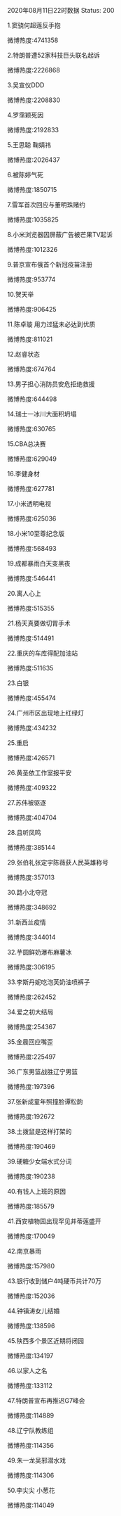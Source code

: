 2020年08月11日22时数据
Status: 200

1.窦骁何超莲反手抱

微博热度:4741358

2.特朗普遭52家科技巨头联名起诉

微博热度:2226868

3.吴宣仪DDD

微博热度:2208830

4.罗霈颖死因

微博热度:2192833

5.王思聪 鞠婧祎

微博热度:2026437

6.被陈婷气死

微博热度:1850715

7.雷军首次回应与董明珠赌约

微博热度:1035825

8.小米浏览器因屏蔽广告被芒果TV起诉

微博热度:1012326

9.普京宣布俄首个新冠疫苗注册

微博热度:953774

10.贺天举

微博热度:906425

11.陈卓璇 用力过猛未必达到优质

微博热度:811021

12.赵睿状态

微博热度:674764

13.男子担心消防员安危拒绝救援

微博热度:644498

14.瑞士一冰川大面积坍塌

微博热度:630765

15.CBA总决赛

微博热度:629049

16.李健身材

微博热度:627781

17.小米透明电视

微博热度:625036

18.小米10至尊纪念版

微博热度:568493

19.成都暴雨白天变黑夜

微博热度:546441

20.离人心上

微博热度:515355

21.杨天真要做切胃手术

微博热度:514491

22.重庆的车库得配加油站

微博热度:511635

23.白银

微博热度:455474

24.广州市区出现地上红绿灯

微博热度:434232

25.重启

微博热度:426571

26.黄圣依工作室报平安

微博热度:409322

27.苏伟被驱逐

微博热度:404704

28.且听凤鸣

微博热度:385144

29.张伯礼张定宇陈薇获人民英雄称号

微博热度:357013

30.路小北夺冠

微博热度:348692

31.新西兰疫情

微博热度:344014

32.芋圆鲜奶瀑布麻薯冰

微博热度:306195

33.李斯丹妮吃泡芙奶油喷裤子

微博热度:262452

34.爱之初大结局

微博热度:254367

35.金晨回应嘴歪

微博热度:225497

36.广东男篮战胜辽宁男篮

微博热度:197396

37.张新成童年照撞脸谭松韵

微博热度:192672

38.土拨鼠是这样打架的

微博热度:190469

39.硬糖少女端水式分词

微博热度:190238

40.有钱人上班的原因

微博热度:185579

41.西安植物园出现罕见并蒂莲盛开

微博热度:170049

42.南京暴雨

微博热度:157980

43.银行收到储户4吨硬币共计70万

微博热度:152036

44.钟镇涛女儿结婚

微博热度:138596

45.陕西多个景区近期将闭园

微博热度:134197

46.以家人之名

微博热度:133112

47.特朗普宣布再推迟G7峰会

微博热度:114889

48.辽宁队教练组

微博热度:114356

49.朱一龙吴邪潜水戏

微博热度:114306

50.李尖尖 小葱花

微博热度:114049

